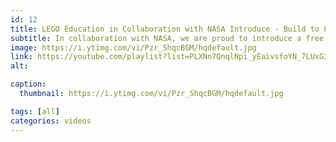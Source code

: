 ```yaml
---
id: 12
title: LEGO Education in Collaboration with NASA Introduce - Build to Launch: A STEAM Exploration Series
subtitle: In collaboration with NASA, we are proud to introduce a free digital STEAM learning series, based on educational standards, that will spark student curiosity and increase engagement for the upcoming launch of the Artemis I Mission!
image: https://i.ytimg.com/vi/Pzr_ShqcBGM/hqdefault.jpg
link: https://youtube.com/playlist?list=PLXNn7QnqlNpi_yEaivsfoYN_7LUxG3sqm&feature=shared
alt: 

caption:
  thumbnail: https://i.ytimg.com/vi/Pzr_ShqcBGM/hqdefault.jpg

tags: [all]
categories: videos
---
```

